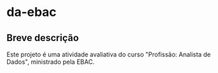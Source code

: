 # da-ebac

## Breve descrição

Este projeto é uma atividade avaliativa do curso "Profissão: Analista de Dados", ministrado pela EBAC.
